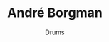 ---
title: André Borgman
subtitle: Drums
instrument: Drums
img: /images/band/ab.jpg
header: /images/band/ab.jpg
layout: band
meta:
  - key: Name
    value: André Borgman
  - key: Role
    value: Drums
  - key: Date of birth
    value: August 13, 1978
---